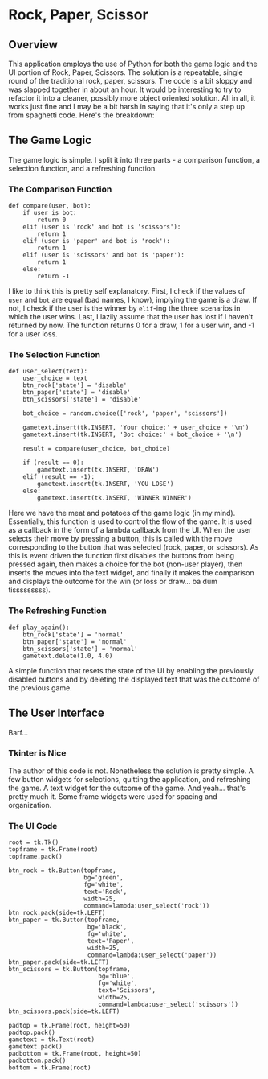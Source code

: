 # Rock, Paper, Scissor
## Overview
This application employs the use of Python for both the game logic and the UI portion of Rock, Paper, Scissors. The solution is a repeatable, single round of the traditional rock, paper, scissors. The code is a bit sloppy and was slapped together in about an hour. It would be interesting to try to refactor it into a cleaner, possibly more object oriented solution. All in all, it works just fine and I may be a bit harsh in saying that it's only a step up from spaghetti code. Here's the breakdown:

## The Game Logic
The game logic is simple. I split it into three parts - a comparison function, a selection function, and a refreshing function.

### The Comparison Function
```
def compare(user, bot):
    if user is bot:
        return 0
    elif (user is 'rock' and bot is 'scissors'):
        return 1
    elif (user is 'paper' and bot is 'rock'):
        return 1
    elif (user is 'scissors' and bot is 'paper'):
        return 1
    else:
        return -1
```
I like to think this is pretty self explanatory. First, I check if the values of `user` and `bot` are equal (bad names, I know), implying the game is a draw. If not, I check if the user is the winner by `elif`-ing the three scenarios in which the user wins. Last, I lazily assume that the user has lost if I haven't returned by now. The function returns 0 for a draw, 1 for a user win, and -1 for a user loss.

### The Selection Function
```
def user_select(text):
    user_choice = text
    btn_rock['state'] = 'disable'
    btn_paper['state'] = 'disable'
    btn_scissors['state'] = 'disable'

    bot_choice = random.choice(['rock', 'paper', 'scissors'])

    gametext.insert(tk.INSERT, 'Your choice:' + user_choice + '\n')
    gametext.insert(tk.INSERT, 'Bot choice:' + bot_choice + '\n')

    result = compare(user_choice, bot_choice)

    if (result == 0):
        gametext.insert(tk.INSERT, 'DRAW')
    elif (result == -1):
        gametext.insert(tk.INSERT, 'YOU LOSE')
    else:
        gametext.insert(tk.INSERT, 'WINNER WINNER')
```
Here we have the meat and potatoes of the game logic (in my mind). Essentially, this function is used to control the flow of the game. It is used as a callback in the form of a lambda callback from the UI. When the user selects their move by pressing a button, this is called with the move corresponding to the button that was selected (rock, paper, or scissors). As this is event driven the function first disables the buttons from being pressed again, then makes a choice for the bot (non-user player), then inserts the moves into the text widget, and finally it makes the comparison and displays the outcome for the win (or loss or draw... ba dum tisssssssss).

### The Refreshing Function
```
def play_again():
    btn_rock['state'] = 'normal'
    btn_paper['state'] = 'normal'
    btn_scissors['state'] = 'normal'
    gametext.delete(1.0, 4.0)
```
A simple function that resets the state of the UI by enabling the previously disabled buttons and by deleting the displayed text that was the outcome of the previous game.

## The User Interface
Barf...

### Tkinter is Nice
The author of this code is not. Nonetheless the solution is pretty simple. A few button widgets for selections, quitting the application, and refreshing the game. A text widget for the outcome of the game. And yeah... that's pretty much it. Some frame widgets were used for spacing and organization.

### The UI Code
```
root = tk.Tk()
topframe = tk.Frame(root)
topframe.pack()

btn_rock = tk.Button(topframe,
                     bg='green',
                     fg='white',
                     text='Rock',
                     width=25,
                     command=lambda:user_select('rock'))
btn_rock.pack(side=tk.LEFT)
btn_paper = tk.Button(topframe,
                      bg='black',
                      fg='white',
                      text='Paper',
                      width=25,
                      command=lambda:user_select('paper'))
btn_paper.pack(side=tk.LEFT)
btn_scissors = tk.Button(topframe,
                         bg='blue',
                         fg='white',
                         text='Scissors',
                         width=25,
                         command=lambda:user_select('scissors'))
btn_scissors.pack(side=tk.LEFT)

padtop = tk.Frame(root, height=50)
padtop.pack()
gametext = tk.Text(root)
gametext.pack()
padbottom = tk.Frame(root, height=50)
padbottom.pack()
bottom = tk.Frame(root)
```

